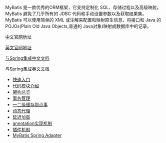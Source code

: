 MyBatis 是一款优秀的ORM框架，它支持定制化 SQL、存储过程以及高级映射。MyBatis 避免了几乎所有的 JDBC 代码和手动设置参数以及获取结果集。MyBatis 可以使用简单的 XML 或注解来配置和映射原生信息，将接口和 Java 的 POJOs(Plain Old Java Objects,普通的 Java对象)映射成数据库中的记录。

[中文官网地址](http://www.mybatis.org/mybatis-3/zh/getting-started.html)

[英文官网地址](http://www.mybatis.org/mybatis-3/getting-started.html)

[与Spring集成中文文档](http://www.mybatis.org/spring/zh/index.html)

[与Spring集成英文文档](http://www.mybatis.org/spring/index.html)

- [快速入门](./quick_start.md)
- [代码模块介绍](./code_modules.md)
- [架构总览](./architecture.md)
- [事务管理](./transaction.md)
- [一二级缓存那点事](./cache.md)
- [动态代理]()
- [延迟加载]()
- [annotation实现机制]()
- [插件机制]()
- [MyBatis Spring Adapter]()